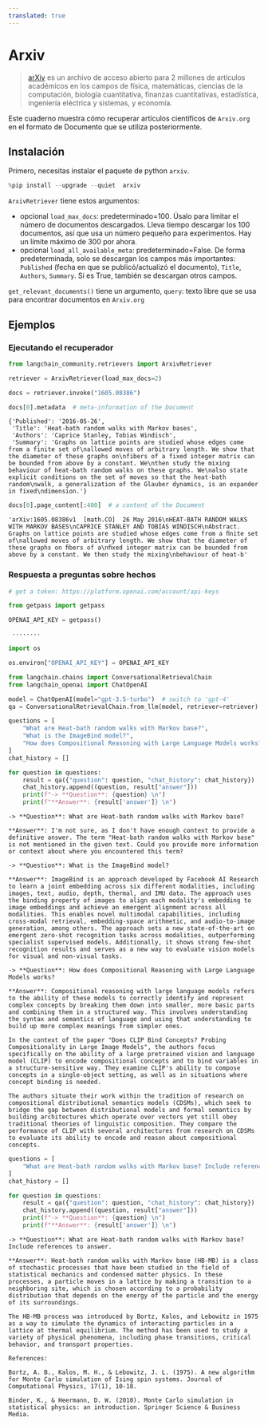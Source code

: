 ```yaml
---
translated: true
---
```


# Arxiv

>[arXiv](https://arxiv.org/) es un archivo de acceso abierto para 2 millones de artículos académicos en los campos de física, matemáticas, ciencias de la computación, biología cuantitativa, finanzas cuantitativas, estadística, ingeniería eléctrica y sistemas, y economía.

Este cuaderno muestra cómo recuperar artículos científicos de `Arxiv.org` en el formato de Documento que se utiliza posteriormente.

## Instalación

Primero, necesitas instalar el paquete de python `arxiv`.

```python
%pip install --upgrade --quiet  arxiv
```

`ArxivRetriever` tiene estos argumentos:
- opcional `load_max_docs`: predeterminado=100. Úsalo para limitar el número de documentos descargados. Lleva tiempo descargar los 100 documentos, así que usa un número pequeño para experimentos. Hay un límite máximo de 300 por ahora.
- opcional `load_all_available_meta`: predeterminado=False. De forma predeterminada, solo se descargan los campos más importantes: `Published` (fecha en que se publicó/actualizó el documento), `Title`, `Authors`, `Summary`. Si es True, también se descargan otros campos.

`get_relevant_documents()` tiene un argumento, `query`: texto libre que se usa para encontrar documentos en `Arxiv.org`

## Ejemplos

### Ejecutando el recuperador

```python
from langchain_community.retrievers import ArxivRetriever
```

```python
retriever = ArxivRetriever(load_max_docs=2)
```

```python
docs = retriever.invoke("1605.08386")
```

```python
docs[0].metadata  # meta-information of the Document
```

```output
{'Published': '2016-05-26',
 'Title': 'Heat-bath random walks with Markov bases',
 'Authors': 'Caprice Stanley, Tobias Windisch',
 'Summary': 'Graphs on lattice points are studied whose edges come from a finite set of\nallowed moves of arbitrary length. We show that the diameter of these graphs on\nfibers of a fixed integer matrix can be bounded from above by a constant. We\nthen study the mixing behaviour of heat-bath random walks on these graphs. We\nalso state explicit conditions on the set of moves so that the heat-bath random\nwalk, a generalization of the Glauber dynamics, is an expander in fixed\ndimension.'}
```

```python
docs[0].page_content[:400]  # a content of the Document
```

```output
'arXiv:1605.08386v1  [math.CO]  26 May 2016\nHEAT-BATH RANDOM WALKS WITH MARKOV BASES\nCAPRICE STANLEY AND TOBIAS WINDISCH\nAbstract. Graphs on lattice points are studied whose edges come from a ﬁnite set of\nallowed moves of arbitrary length. We show that the diameter of these graphs on ﬁbers of a\nﬁxed integer matrix can be bounded from above by a constant. We then study the mixing\nbehaviour of heat-b'
```

### Respuesta a preguntas sobre hechos

```python
# get a token: https://platform.openai.com/account/api-keys

from getpass import getpass

OPENAI_API_KEY = getpass()
```

```output
 ········
```

```python
import os

os.environ["OPENAI_API_KEY"] = OPENAI_API_KEY
```

```python
from langchain.chains import ConversationalRetrievalChain
from langchain_openai import ChatOpenAI

model = ChatOpenAI(model="gpt-3.5-turbo")  # switch to 'gpt-4'
qa = ConversationalRetrievalChain.from_llm(model, retriever=retriever)
```

```python
questions = [
    "What are Heat-bath random walks with Markov base?",
    "What is the ImageBind model?",
    "How does Compositional Reasoning with Large Language Models works?",
]
chat_history = []

for question in questions:
    result = qa({"question": question, "chat_history": chat_history})
    chat_history.append((question, result["answer"]))
    print(f"-> **Question**: {question} \n")
    print(f"**Answer**: {result['answer']} \n")
```

```output
-> **Question**: What are Heat-bath random walks with Markov base?

**Answer**: I'm not sure, as I don't have enough context to provide a definitive answer. The term "Heat-bath random walks with Markov base" is not mentioned in the given text. Could you provide more information or context about where you encountered this term?

-> **Question**: What is the ImageBind model?

**Answer**: ImageBind is an approach developed by Facebook AI Research to learn a joint embedding across six different modalities, including images, text, audio, depth, thermal, and IMU data. The approach uses the binding property of images to align each modality's embedding to image embeddings and achieve an emergent alignment across all modalities. This enables novel multimodal capabilities, including cross-modal retrieval, embedding-space arithmetic, and audio-to-image generation, among others. The approach sets a new state-of-the-art on emergent zero-shot recognition tasks across modalities, outperforming specialist supervised models. Additionally, it shows strong few-shot recognition results and serves as a new way to evaluate vision models for visual and non-visual tasks.

-> **Question**: How does Compositional Reasoning with Large Language Models works?

**Answer**: Compositional reasoning with large language models refers to the ability of these models to correctly identify and represent complex concepts by breaking them down into smaller, more basic parts and combining them in a structured way. This involves understanding the syntax and semantics of language and using that understanding to build up more complex meanings from simpler ones.

In the context of the paper "Does CLIP Bind Concepts? Probing Compositionality in Large Image Models", the authors focus specifically on the ability of a large pretrained vision and language model (CLIP) to encode compositional concepts and to bind variables in a structure-sensitive way. They examine CLIP's ability to compose concepts in a single-object setting, as well as in situations where concept binding is needed.

The authors situate their work within the tradition of research on compositional distributional semantics models (CDSMs), which seek to bridge the gap between distributional models and formal semantics by building architectures which operate over vectors yet still obey traditional theories of linguistic composition. They compare the performance of CLIP with several architectures from research on CDSMs to evaluate its ability to encode and reason about compositional concepts.
```

```python
questions = [
    "What are Heat-bath random walks with Markov base? Include references to answer.",
]
chat_history = []

for question in questions:
    result = qa({"question": question, "chat_history": chat_history})
    chat_history.append((question, result["answer"]))
    print(f"-> **Question**: {question} \n")
    print(f"**Answer**: {result['answer']} \n")
```

```output
-> **Question**: What are Heat-bath random walks with Markov base? Include references to answer.

**Answer**: Heat-bath random walks with Markov base (HB-MB) is a class of stochastic processes that have been studied in the field of statistical mechanics and condensed matter physics. In these processes, a particle moves in a lattice by making a transition to a neighboring site, which is chosen according to a probability distribution that depends on the energy of the particle and the energy of its surroundings.

The HB-MB process was introduced by Bortz, Kalos, and Lebowitz in 1975 as a way to simulate the dynamics of interacting particles in a lattice at thermal equilibrium. The method has been used to study a variety of physical phenomena, including phase transitions, critical behavior, and transport properties.

References:

Bortz, A. B., Kalos, M. H., & Lebowitz, J. L. (1975). A new algorithm for Monte Carlo simulation of Ising spin systems. Journal of Computational Physics, 17(1), 10-18.

Binder, K., & Heermann, D. W. (2010). Monte Carlo simulation in statistical physics: an introduction. Springer Science & Business Media.
```
